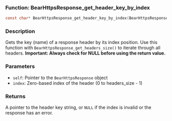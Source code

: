 ### Function: BearHttpsResponse_get_header_key_by_index
```c
const char* BearHttpsResponse_get_header_key_by_index(BearHttpsResponse *self, int index);
```
### Description
Gets the key (name) of a response header by its index position. Use this function with `BearHttpsResponse_get_headers_size()` to iterate through all headers. **Important: Always check for NULL before using the return value.**

### Parameters
- `self`: Pointer to the `BearHttpsResponse` object
- `index`: Zero-based index of the header (0 to headers_size - 1)

### Returns
A pointer to the header key string, or `NULL` if the index is invalid or the response has an error.
